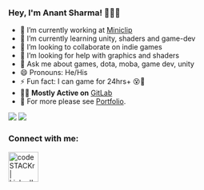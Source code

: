 ### Hey, I'm Anant Sharma! 🐱‍👤👾

- 🔭 I’m currently working at [Miniclip](https://www.miniclip.com/)
- 🌱 I’m currently learning unity, shaders and game-dev
- 👯 I’m looking to collaborate on indie games
- 🤔 I’m looking for help with graphics and shaders
- 💬 Ask me about games, dota, moba, game dev, unity
- 😄 Pronouns: He/His
- ⚡ Fun fact: I can game for 24hrs+ 😵🤩
- 👨‍💻 **Mostly Active on** [GitLab](https://gitlab.com/ananttheant)
- 📃 For more please see <a href="https://ananttheant.github.io/" target="_blank">Portfolio</a>.


<img src="https://github-readme-stats.vercel.app/api?username=ananttheant&&show_icons=true&title_color=41b883&icon_color=41b883&text_color=273849&bg_color=fffefe"/>
<img src="https://github-readme-stats.vercel.app/api/top-langs/?username=ananttheant&layout=compact&theme=vue" />

### Connect with me:

[<img align="left" alt="codeSTACKr | LinkedIn" width="60px" src= "https://user-images.githubusercontent.com/10895811/152938752-963cfa44-403e-401d-a472-6d8fb0fc3684.png"/>][linkedin]

<br/>


[linkedin]: https://www.linkedin.com/in/anant-sharma-game/

<!--
<p align="left"> <img src="https://komarev.com/ghpvc/?username=ananttheant" alt="rahul286" /> </p>
-->
